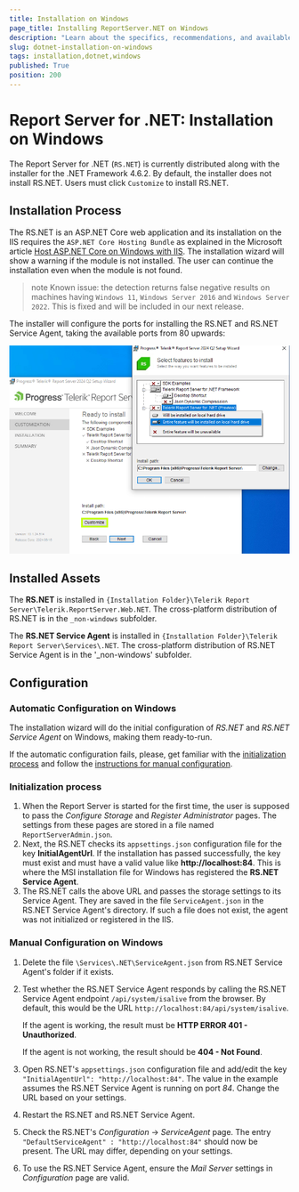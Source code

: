 ```yaml
---
title: Installation on Windows
page_title: Installing ReportServer.NET on Windows
description: "Learn about the specifics, recommendations, and available approaches for installing the Telerik Report Server for .NET on Windows."
slug: dotnet-installation-on-windows
tags: installation,dotnet,windows
published: True
position: 200
---
```


# Report Server for .NET: Installation on Windows

The Report Server for .NET (`RS.NET`) is currently distributed along with the installer for the .NET Framework 4.6.2. By default, the installer does not install RS.NET. Users must click `Customize` to install RS.NET.

## Installation Process

The RS.NET is an ASP.NET Core web application and its installation on the IIS requires the `ASP.NET Core Hosting Bundle` as explained in the Microsoft article [Host ASP.NET Core on Windows with IIS](https://learn.microsoft.com/en-us/aspnet/core/host-and-deploy/iis/?view=aspnetcore-8.0). The installation wizard will show a warning if the module is not installed. The user can continue the installation even when the module is not found.

>note Known issue: the detection returns false negative results on machines having `Windows 11`, `Windows Server 2016` and `Windows Server 2022`. This is fixed and will be included in our next release.

The installer will configure the ports for installing the RS.NET and RS.NET Service Agent, taking the available ports from 80 upwards:

![Use the button Customize to allow installing the Report Server for .NET](../images/rs-net-images/rs-customize.png)

## Installed Assets

The __RS.NET__ is installed in `{Installation Folder}\Telerik Report Server\Telerik.ReportServer.Web.NET`. The cross-platform distribution of RS.NET is in the `_non-windows` subfolder.

The __RS.NET Service Agent__ is installed in `{Installation Folder}\Telerik Report Server\Services\.NET`. The cross-platform distribution of RS.NET Service Agent is in the '_non-windows' subfolder.

## Configuration

### Automatic Configuration on Windows

The installation wizard will do the initial configuration of _RS.NET_ and _RS.NET Service Agent_ on Windows, making them ready-to-run.

If the automatic configuration fails, please, get familiar with the [initialization process](#initialization-process) and follow the [instructions for manual configuration](#manual-configuration-on-windows).

### Initialization process

1. When the Report Server is started for the first time, the user is supposed to pass the _Configure Storage_ and _Register Administrator_ pages. The settings from these pages are stored in a file named `ReportServerAdmin.json`.
1. Next, the RS.NET checks its `appsettings.json` configuration file for the key __InitialAgentUrl__. If the installation has passed successfully, the key must exist and must have a valid value like __http://localhost:84__. This is where the MSI installation file for Windows has registered the __RS.NET Service Agent__.
1. The RS.NET calls the above URL and passes the storage settings to its Service Agent. They are saved in the file `ServiceAgent.json` in the RS.NET Service Agent's directory. If such a file does not exist, the agent was not initialized or registered in the IIS.

### Manual Configuration on Windows

1. Delete the file `\Services\.NET\ServiceAgent.json` from RS.NET Service Agent's folder if it exists.
1. Test whether the RS.NET Service Agent responds by calling the RS.NET Service Agent endpoint `/api/system/isalive` from the browser. By default, this would be the URL `http://localhost:84/api/system/isalive`.

	If the agent is working, the result must be __HTTP ERROR 401 - Unauthorized__.

	If the agent is not working, the result should be __404 - Not Found__.

1. Open RS.NET's `appsettings.json` configuration file and add/edit the key `"InitialAgentUrl": "http://localhost:84"`. The value in the example assumes the RS.NET Service Agent is running on port _84_. Change the URL based on your settings.
1. Restart the RS.NET and RS.NET Service Agent.
1. Check the RS.NET's _Configuration_ -> _ServiceAgent_ page. The entry `"DefaultServiceAgent" : "http://localhost:84"` should now be present. The URL may differ, depending on your settings.
1. To use the RS.NET Service Agent, ensure the _Mail Server_ settings in _Configuration_ page are valid.
